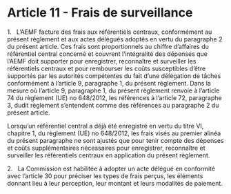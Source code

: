 # Article 11 - Frais de surveillance


1.   L’AEMF facture des frais aux référentiels centraux, conformément au présent règlement et aux actes délégués adoptés en vertu du paragraphe 2 du présent article. Ces frais sont proportionnels au chiffre d’affaires du référentiel central concerné et couvrent l’intégralité des dépenses que l’AEMF doit supporter pour enregistrer, reconnaître et surveiller les référentiels centraux et pour rembourser les coûts susceptibles d’être supportés par les autorités compétentes du fait d’une délégation de tâches conformément à l’article 9, paragraphe 1, du présent règlement. Dans la mesure où l’article 9, paragraphe 1, du présent règlement renvoie à l’article 74 du règlement (UE) no 648/2012, les références à l’article 72, paragraphe 3, dudit règlement s’entendent comme des références au paragraphe 2 du présent article.

Lorsqu’un référentiel central a déjà été enregistré en vertu du titre VI, chapitre 1, du règlement (UE) no 648/2012, les frais visés au premier alinéa du présent paragraphe ne sont ajustés que pour tenir compte des dépenses et coûts supplémentaires nécessaires pour enregistrer, reconnaître et surveiller les référentiels centraux en application du présent règlement.

2.   La Commission est habilitée à adopter un acte délégué en conformité avec l’article 30 pour préciser les types de frais perçus, les éléments donnant lieu à leur perception, leur montant et leurs modalités de paiement.
